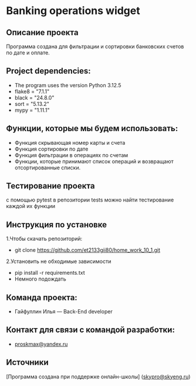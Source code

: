 # Banking operations widget
## Описание проекта
Программа создана для фильтрации и сортировки банковских счетов по дате и оплате.
## Project dependencies:
* The program uses the version Python 3.12.5
* flake8 = "7.1.1"
* black = "24.8.0"
* sort = "5.13.2"
* mypy = "1.11.1"
## Функции, которые мы будем использовать:
* Функция скрывающая номер карты и счета
* Функция сортировки по дате
* Функция фильтрации в операциях по счетам
* Функции, которые принимают список операций и возвращают отсортированные списки.
## Тестирование проекта
с помощью pytest
в репозитории tests можно найти тестирование каждой их функции 
## Инструкция по установке
1.Чтобы скачать репозиторий:
* git clone https://github.com/et2133gii80/home_work_10_1.git

2.Установить не обходимые зависимости
* pip install -r requirements.txt
* Немного подождать
## Команда проекта:
* Гайфуллин Илья — Back-End developer
## Контакт для связи с командой разработки:
* proskmax@yandex.ru
## Источники
[Программа создана при поддержке онлайн-школы] (skypro@skyeng.ru) 
